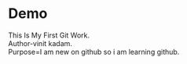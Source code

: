 # Demo
This Is My First Git Work.<br>
Author-vinit kadam.<br>
Purpose=I am new on github so i am learning github.

